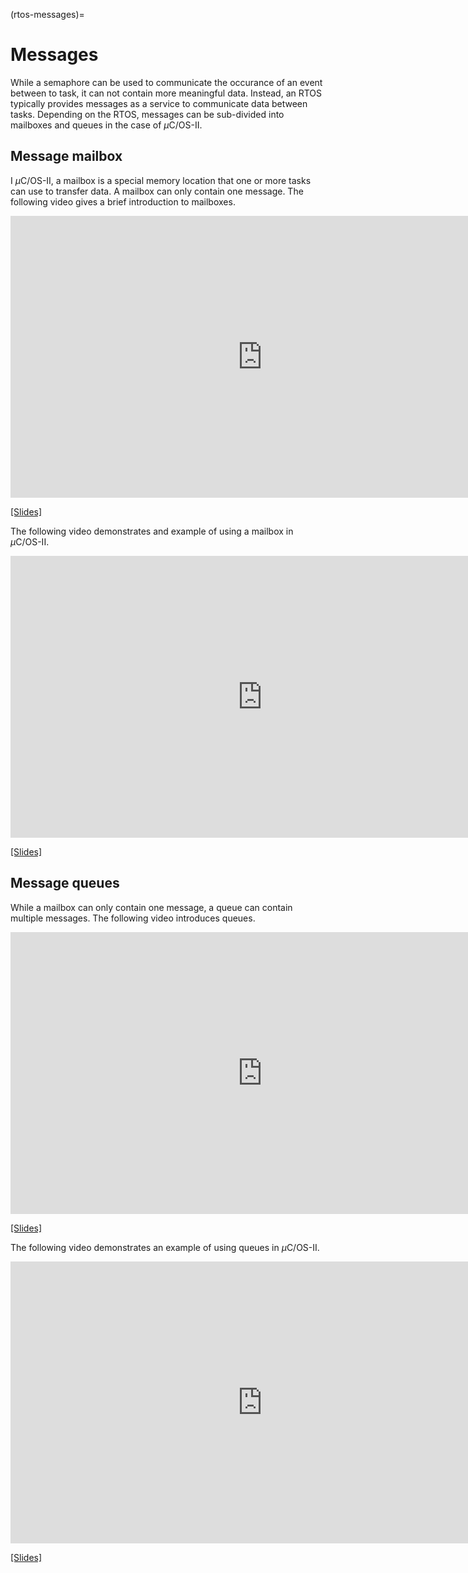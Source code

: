 (rtos-messages)=
# Messages

While a semaphore can be used to communicate the occurance of an event between to task, it can not contain more meaningful data. Instead, an RTOS typically provides messages as a service to communicate data between tasks. Depending on the RTOS, messages can be sub-divided into mailboxes and queues in the case of $\mu$C/OS-II. 


## Message mailbox

I $\mu$C/OS-II, a mailbox is a special memory location that one or more tasks can use to transfer data. A mailbox can only contain one message. The following video gives a brief introduction to mailboxes.

<div class="video-container">
<iframe width="806" height="451" src="https://www.youtube.com/embed/3oZxwjG0R9w" title="FYS4220 RTOS Message mailbox" frameborder="0" allow="accelerometer; autoplay; clipboard-write; encrypted-media; gyroscope; picture-in-picture" allowfullscreen></iframe>
</div>

[[Slides]](https://www.uio.no/studier/emner/matnat/fys/FYS4220/h22/lecture-slides/rtos_messages_mailbox.pdf)

The following video demonstrates and example of using a mailbox in $\mu$C/OS-II.

<div class="video-container">
<iframe width="806" height="451" src="https://www.youtube.com/embed/Zgm82MTwHVc" title="FYS4220 RTOS Message mailbox example" frameborder="0" allow="accelerometer; autoplay; clipboard-write; encrypted-media; gyroscope; picture-in-picture" allowfullscreen></iframe>
</div>

[[Slides]](https://www.uio.no/studier/emner/matnat/fys/FYS4220/h22/lecture-slides/rtos_messages_mailbox_example.pdf)

## Message queues

While a mailbox can only contain one message, a queue can contain multiple messages. The following video introduces queues.


<div class="video-container">
<iframe width="806" height="451" src="https://www.youtube.com/embed/_Son5I_xHvE" title="FYS4220 RTOS Queues" frameborder="0" allow="accelerometer; autoplay; clipboard-write; encrypted-media; gyroscope; picture-in-picture" allowfullscreen></iframe>
</div>


[[Slides]](https://www.uio.no/studier/emner/matnat/fys/FYS4220/h22/lecture-slides/rtos_messages_queues.pdf)

The following video demonstrates an example of using queues in $\mu$C/OS-II.

<div class="video-container">
<iframe width="806" height="451" src="https://www.youtube.com/embed/l3yi_nF4Ea0" title="FYS4220 RTOS Queue example" frameborder="0" allow="accelerometer; autoplay; clipboard-write; encrypted-media; gyroscope; picture-in-picture" allowfullscreen></iframe>
</div>

[[Slides]](https://www.uio.no/studier/emner/matnat/fys/FYS4220/h22/lecture-slides/rtos_messages_queues_example.pdf)

